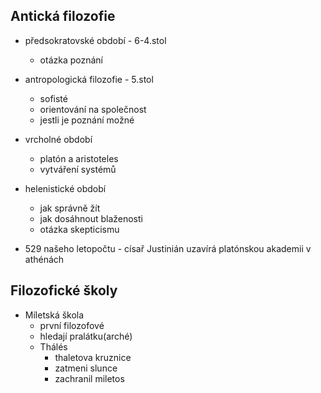 ## Antická filozofie
- předsokratovské období - 6-4.stol
    - otázka poznání
- antropologická filozofie - 5.stol
    - sofisté
    - orientování na společnost
    - jestli je poznání možné
- vrcholné období
    - platón a aristoteles
    - vytváření systémů
- helenistické období
    - jak správně žít
    - jak dosáhnout blaženosti
    - otázka skepticismu

- 529 našeho letopočtu - císař Justinián uzavírá platónskou akademii v athénách

## Filozofické školy
- Míletská škola
    - první filozofové
    - hledají pralátku(arché)
    - Thálés
        - thaletova kruznice
        - zatmeni slunce
        - zachranil miletos